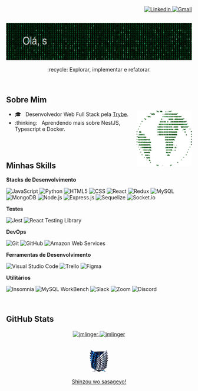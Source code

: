 <div align='right'>
 <a href="https://www.linkedin.com/in/johann-munzlinger/">
    <img alt="Linkedin" src="https://img.shields.io/badge/-Linkedin-blue?style=flat-square&logo=Linkedin&logoColor=white&link=https://www.linkedin.com/in/johann-munzlinger/" width="70px" height="20px"/>
  </a>
  <a href="mailto:jmlinger10@gmail.com">
    <img alt="Gmail" src="https://img.shields.io/badge/-Gmail-006bed?style=flat-square&logo=Gmail&logoColor=white&link=mailto:jmlinger10@gmail.com" width="70px" height="20px" />
  </a>
</div>

##
<div align='center'>
  <img src='./assets/welcome.gif' width="600px" height="100px" alt="css-in-readme">
  <p>:recycle:&nbsp;Explorar, implementar e refatorar.</p>
</div>

<br/>

## Sobre Mim

<div align="right">
  <img align="right" alt="GIF" src="./assets/code_world_github_colour.gif" width="150px" height="150px" />
  <ul align="left">
    <li>🎓 &nbsp; Desenvolvedor Web Full Stack pela <a href="https://www.betrybe.com/formacao-desenvolvimento-web">Trybe</a>.</li>
    <li>:thinking: &nbsp; Aprendendo mais sobre NestJS, Typescript e Docker.</li>
  </ul>
</div>

<br/>
<br/>

## Minhas Skills

**Stacks de Desenvolvimento**

  ![JavaScript](https://img.shields.io/badge/-JavaScript-333333?style=flat&logo=javascript)
  ![Python](https://img.shields.io/badge/-Python-333333?style=flat&logo=python)
  ![HTML5](https://img.shields.io/badge/-HTML5-333333?style=flat&logo=HTML5)
  ![CSS](https://img.shields.io/badge/-CSS-333333?style=flat&logo=CSS3&logoColor=1572B6)
  ![React](https://img.shields.io/badge/-React-333333?style=flat&logo=react)
  ![Redux](https://img.shields.io/badge/-Redux-333333?style=flat&logo=redux)
  ![MySQL](https://img.shields.io/badge/-MySQL-333333?style=flat&logo=mysql)
  ![MongoDB](https://img.shields.io/badge/-MongoDB-333333?style=flat&logo=mongodb)
  ![Node.js](https://img.shields.io/badge/-Node.js-333333?style=flat&logo=node.js)
  ![Express.js](https://img.shields.io/badge/-Express.js-333333?style=flat&logo=express)
  ![Sequelize](https://img.shields.io/badge/-Sequelize-333333?style=flat&logo=sequelize)
  ![Socket.io](https://img.shields.io/badge/-Socket.io-333333?style=flat&logo=socket.io)
  
**Testes**

  ![Jest](https://img.shields.io/badge/-Jest-333333?style=flat&logo=jest)
  ![React Testing Library](https://img.shields.io/badge/-RTL-333333?style=flat&logo=rtl)
  
**DevOps**

  ![Git](https://img.shields.io/badge/-Git-333333?style=flat&logo=git)
  ![GitHub](https://img.shields.io/badge/-GitHub-333333?style=flat&logo=github)
  ![Amazon Web Services](https://img.shields.io/badge/-AWS-333333?style=flat&logo=amazon-aws)
  <!-- ![Docker](https://img.shields.io/badge/-Docker-333333?style=flat&logo=docker) -->

**Ferramentas de Desenvolvimento**

  ![Visual Studio Code](https://img.shields.io/badge/-Visual%20Studio%20Code-333333?style=flat&logo=visual-studio-code&logoColor=007ACC)
  ![Trello](https://img.shields.io/badge/-Trello-333333?style=flat&logo=trello&logoColor=007ACC)
  ![Figma](https://img.shields.io/badge/-Figma-333333?style=flat&logo=figma&logoColor=007ACC)
  
**Utilitários**

 ![Insomnia](https://img.shields.io/badge/-Insomnia-333333?style=flat&logo=insomnia)
 ![MySQL WorkBench](https://img.shields.io/badge/-MySQL%20Workbench-333333?style=flat&logo=mysql)
 ![Slack](https://img.shields.io/badge/-Slack-333333?style=flat&logo=slack)
 ![Zoom](https://img.shields.io/badge/-Zoom-333333?style=flat&logo=zoom)
 ![Discord](https://img.shields.io/badge/-Discord-333333?style=flat&logo=discord)

<br/>

## GitHub Stats

<div align="center">
  <a href="https://github.com/jmlinger">
  <img align="center" width="380px" height="150px" src="https://github-readme-stats.vercel.app/api?username=jmlinger&count_private=true&show_icons=true&theme=highcontrast&icon_color=268bd2&title_color=268bd2" alt="jmlinger"/>
  <img align="center" width="380px" height="150px" coral src="https://github-readme-stats.vercel.app/api/top-langs/?username=jmlinger&layout=compact&theme=highcontrast&title_color=268bd2" alt="jmlinger" />
</div>

<br/>
<br/> 
  
<div align='center'>
    <img src='./assets/scouting_legion_emblem-removebg.png' alt='Emblema da tropa de exploração' width='50px' height='60px'>
  <p>
    Shinzou wo sasageyo!
  </p>
</div>
